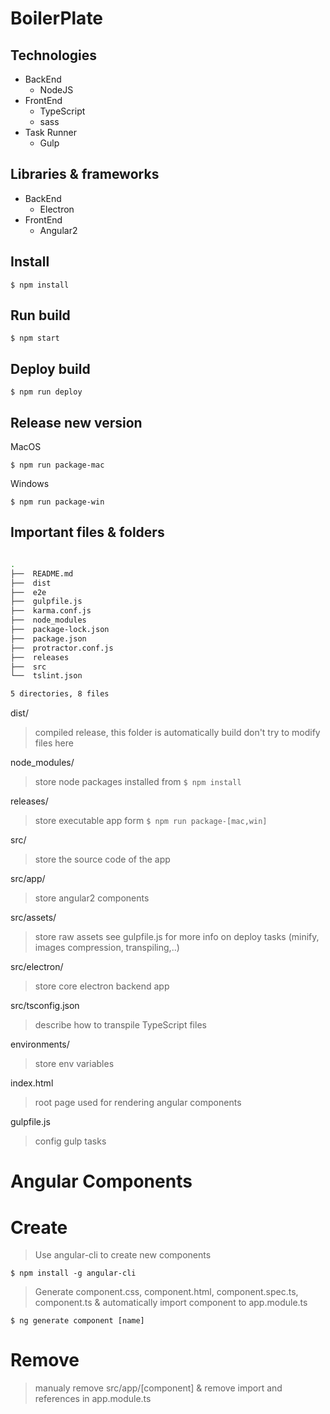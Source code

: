 
# BoilerPlate

## Technologies
* BackEnd 
	* NodeJS
* FrontEnd
	* TypeScript
	* sass
* Task Runner
	* Gulp

## Libraries & frameworks
* BackEnd
	* Electron
* FrontEnd
	* Angular2


## Install
`$ npm install`

## Run build

`$ npm start`

## Deploy build

`$ npm run deploy`

## Release new version

MacOS

`$ npm run package-mac`

Windows

`$ npm run package-win`

## Important files & folders

```bash

.
├──  README.md
├──  dist
├──  e2e
├──  gulpfile.js
├──  karma.conf.js
├──  node_modules
├──  package-lock.json
├──  package.json
├──  protractor.conf.js
├──  releases
├──  src
└──  tslint.json

5 directories, 8 files

```

dist/
> compiled release, this folder is automatically build
> don't try to modify files here 

node_modules/
> store node packages installed from `$ npm install`

releases/
> store executable app form `$ npm run package-[mac,win]`

src/
> store the source code of the app

src/app/
> store angular2 components

src/assets/
> store raw assets
> see gulpfile.js for more info on deploy tasks (minify, images compression, transpiling,..)

src/electron/
> store core electron backend app

src/tsconfig.json
> describe how to transpile TypeScript files

environments/
> store env variables

index.html
> root page used for rendering angular components

gulpfile.js
> config gulp tasks

# Angular Components

# Create

> Use angular-cli to create new components

`$ npm install -g angular-cli`

> Generate component.css, component.html, component.spec.ts, component.ts
> & automatically import component to app.module.ts

`$ ng generate component [name]`

# Remove

> manualy remove src/app/[component] & remove import and references in app.module.ts



